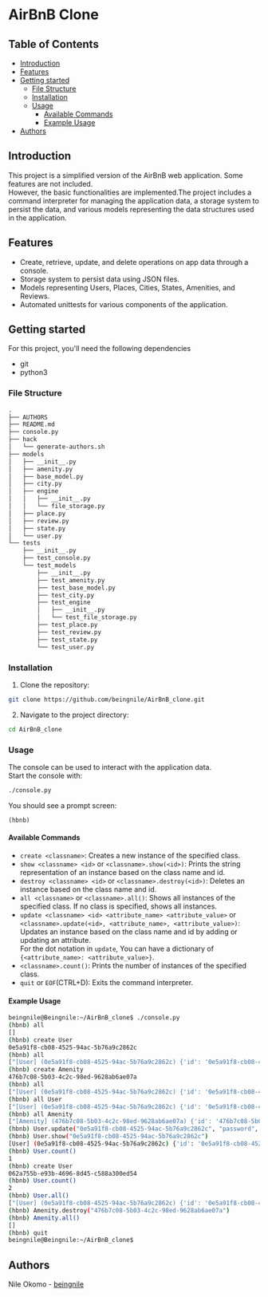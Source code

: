 # AirBnB Clone

## Table of Contents
- [Introduction](#introduction)
- [Features](#features)
- [Getting started](#getting-started)
  - [File Structure](#file-structure)
  - [Installation](#installation)
  - [Usage](#usage)
    - [Available Commands](#available-commands)
    - [Example Usage](#example-usage)
- [Authors](#authors)

## Introduction
This project is a simplified version of the AirBnB web application. Some features are not included.  
However, the basic functionalities are implemented.The project includes a command interpreter for managing the application data, a storage system to persist the data, and various models representing the data structures used in the application.

## Features
- Create, retrieve, update, and delete operations on app data through a console.
- Storage system to persist data using JSON files.
- Models representing Users, Places, Cities, States, Amenities, and Reviews.
- Automated unittests for various components of the application.

## Getting started
For this project, you'll need the following dependencies
- git
- python3

### File Structure
```md
.
├── AUTHORS
├── README.md
├── console.py
├── hack
│   └── generate-authors.sh
├── models
│   ├── __init__.py
│   ├── amenity.py
│   ├── base_model.py
│   ├── city.py
│   ├── engine
│   │   ├── __init__.py
│   │   └── file_storage.py
│   ├── place.py
│   ├── review.py
│   ├── state.py
│   └── user.py
└── tests
    ├── __init__.py
    ├── test_console.py
    └── test_models
        ├── __init__.py
        ├── test_amenity.py
        ├── test_base_model.py
        ├── test_city.py
        ├── test_engine
        │   ├── __init__.py
        │   └── test_file_storage.py
        ├── test_place.py
        ├── test_review.py
        ├── test_state.py
        └── test_user.py
```

### Installation
1. Clone the repository:
```bash
git clone https://github.com/beingnile/AirBnB_clone.git
```
2. Navigate to the project directory:
```bash
cd AirBnB_clone
```

### Usage
The console can be used to interact with the application data.  
Start the console with:

```bash
./console.py
```
You should see a prompt screen:
```
(hbnb) 
```

#### Available Commands
- `create <classname>`: Creates a new instance of the specified class.  
- `show <classname> <id>` or `<classname>.show(<id>)`: Prints the string representation of an instance based on the class name and id.  
- `destroy <classname> <id>` or `<classname>.destroy(<id>)`: Deletes an instance based on the class name and id.  
- `all <classname>` or `<classname>.all()`: Shows all instances of the specified class. If no class is specified, shows all instances.  
- `update <classname> <id> <attribute_name> <attribute_value>` or `<classname>.update(<id>, <attribute_name>, <attribute_value>)`: Updates an instance based on the class name and id by adding or updating an attribute.  
For the dot notation in `update`, You can have a dictionary of `{<attribute_name>: <attribute_value>}`.  
- `<classname>.count()`: Prints the number of instances of the specified class.  
- `quit` or `EOF`(CTRL+D): Exits the command interpreter.  


#### Example Usage
```bash
beingnile@Beingnile:~/AirBnB_clone$ ./console.py
(hbnb) all
[]
(hbnb) create User
0e5a91f8-cb08-4525-94ac-5b76a9c2862c
(hbnb) all
["[User] (0e5a91f8-cb08-4525-94ac-5b76a9c2862c) {'id': '0e5a91f8-cb08-4525-94ac-5b76a9c2862c', 'created_at': datetime.datetime(2024, 7, 11, 23, 53, 35, 457057), 'updated_at': datetime.datetime(2024, 7, 11, 23, 53, 35, 457082)}"]
(hbnb) create Amenity
476b7c08-5b03-4c2c-98ed-9628ab6ae07a
(hbnb) all
["[User] (0e5a91f8-cb08-4525-94ac-5b76a9c2862c) {'id': '0e5a91f8-cb08-4525-94ac-5b76a9c2862c', 'created_at': datetime.datetime(2024, 7, 11, 23, 53, 35, 457057), 'updated_at': datetime.datetime(2024, 7, 11, 23, 53, 35, 457082)}", "[Amenity] (476b7c08-5b03-4c2c-98ed-9628ab6ae07a) {'id': '476b7c08-5b03-4c2c-98ed-9628ab6ae07a', 'created_at': datetime.datetime(2024, 7, 11, 23, 53, 57, 516192), 'updated_at': datetime.datetime(2024, 7, 11, 23, 53, 57, 516213)}"]
(hbnb) all User
["[User] (0e5a91f8-cb08-4525-94ac-5b76a9c2862c) {'id': '0e5a91f8-cb08-4525-94ac-5b76a9c2862c', 'created_at': datetime.datetime(2024, 7, 11, 23, 53, 35, 457057), 'updated_at': datetime.datetime(2024, 7, 11, 23, 53, 35, 457082)}"]
(hbnb) all Amenity
["[Amenity] (476b7c08-5b03-4c2c-98ed-9628ab6ae07a) {'id': '476b7c08-5b03-4c2c-98ed-9628ab6ae07a', 'created_at': datetime.datetime(2024, 7, 11, 23, 53, 57, 516192), 'updated_at': datetime.datetime(2024, 7, 11, 23, 53, 57, 516213)}"]
(hbnb) User.update("0e5a91f8-cb08-4525-94ac-5b76a9c2862c", "password", "root")
(hbnb) User.show("0e5a91f8-cb08-4525-94ac-5b76a9c2862c")
[User] (0e5a91f8-cb08-4525-94ac-5b76a9c2862c) {'id': '0e5a91f8-cb08-4525-94ac-5b76a9c2862c', 'created_at': datetime.datetime(2024, 7, 11, 23, 53, 35, 457057), 'updated_at': datetime.datetime(2024, 7, 11, 23, 55, 20, 157956), 'password': 'root'}
(hbnb) User.count()
1
(hbnb) create User
062a755b-e93b-4696-8d45-c588a300ed54
(hbnb) User.count()
2
(hbnb) User.all()
["[User] (0e5a91f8-cb08-4525-94ac-5b76a9c2862c) {'id': '0e5a91f8-cb08-4525-94ac-5b76a9c2862c', 'created_at': datetime.datetime(2024, 7, 11, 23, 53, 35, 457057), 'updated_at': datetime.datetime(2024, 7, 11, 23, 55, 20, 157956), 'password': 'root'}", "[User] (062a755b-e93b-4696-8d45-c588a300ed54) {'id': '062a755b-e93b-4696-8d45-c588a300ed54', 'created_at': datetime.datetime(2024, 7, 11, 23, 56, 4, 959335), 'updated_at': datetime.datetime(2024, 7, 11, 23, 56, 4, 959352)}"]
(hbnb) Amenity.destroy("476b7c08-5b03-4c2c-98ed-9628ab6ae07a")
(hbnb) Amenity.all()
[]
(hbnb) quit
beingnile@Beingnile:~/AirBnB_clone$
```

## Authors

Nile Okomo - [beingnile](https://github.com/beingnile) 
